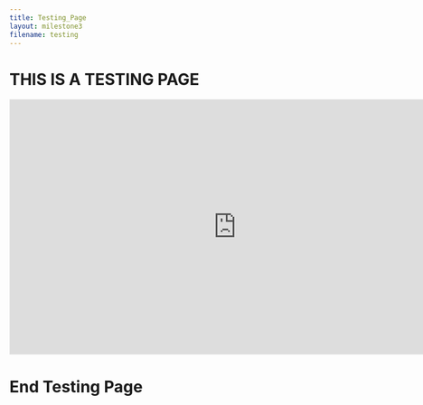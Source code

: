 ```yaml
---
title: Testing_Page
layout: milestone3
filename: testing
--- 
```


# THIS IS A TESTING PAGE


   <iframe style="border: 1px solid rgba(0, 0, 0, 0.1);" width="800" height="450" src="https://www.figma.com/embed?embed_host=share&url=https%3A%2F%2Fwww.figma.com%2Ffile%2Ffm6z7EuVzI5dytvOAyj4m3%2FMilestone3%3Fnode-id%3D11%253A5" allowfullscreen></iframe>

# End Testing Page